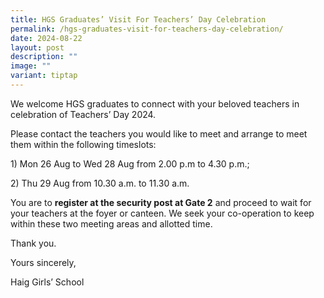 ```yaml
---
title: HGS Graduates’ Visit For Teachers’ Day Celebration
permalink: /hgs-graduates-visit-for-teachers-day-celebration/
date: 2024-08-22
layout: post
description: ""
image: ""
variant: tiptap
---
```

<p>We welcome HGS graduates to connect with your beloved teachers in celebration
of Teachers’ Day 2024.</p>
<p>Please contact the teachers you would like to meet and arrange to meet
them within the following timeslots:</p>
<p>1) Mon 26 Aug to Wed 28 Aug from 2.00 p.m to 4.30 p.m.;</p>
<p>2) Thu 29 Aug from 10.30 a.m. to 11.30 a.m.</p>
<p>You are to <strong>register at the security post at Gate 2</strong> and
proceed to wait for your teachers at the foyer or canteen. We seek your
co-operation to keep within these two meeting areas and allotted time.</p>
<p>Thank you.</p>
<p>Yours sincerely,</p>
<p>Haig Girls’ School</p>
<p></p>